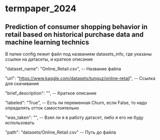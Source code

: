 # termpaper_2024

## Prediction of consumer shopping behavior in retail based on historical purchase data and machine learning technics

В папке config лежит файл под названием datasets_info, где указаны ссылки на датасеты, и краткое описание

"dataset_name": "Online_Retail.csv",         -- Название файла 


"url": "https://www.kaggle.com/datasets/tunguz/online-retail",         -- Ссылка для скачивания

"brief_description": "",         -- Краткое описание 

"labeled": "True",         -- Есть ли переменная Churn, если False, то надо определять отток самостоятельно 


"was_taken": "",         -- Взял ли я в работу датасет, либо я его не буду использовать

"path": "datasets/Online_Retail.csv"         -- Путь до файла
